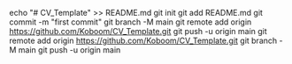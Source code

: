 echo "# CV_Template" >> README.md
git init
git add README.md
git commit -m "first commit"
git branch -M main
git remote add origin https://github.com/Koboom/CV_Template.git
git push -u origin main
git remote add origin https://github.com/Koboom/CV_Template.git
git branch -M main
git push -u origin main